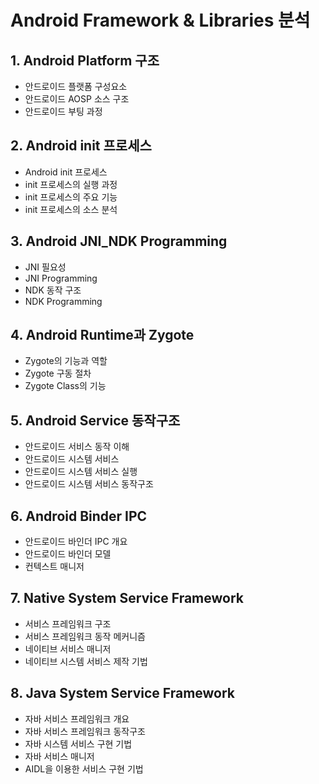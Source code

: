 # Android Framework & Libraries 분석
## 1. Android Platform 구조
* 안드로이드 플랫폼 구성요소
* 안드로이드 AOSP 소스 구조
* 안드로이드 부팅 과정
## 2. Android init 프로세스
* Android init 프로세스
* init 프로세스의 실행 과정
* init 프로세스의 주요 기능
* init 프로세스의 소스 분석
## 3. Android JNI_NDK Programming
* JNI 필요성
* JNI Programming
* NDK 동작 구조
* NDK Programming
## 4. Android Runtime과 Zygote
* Zygote의 기능과 역할
* Zygote 구동 절차
* Zygote Class의 기능
## 5. Android Service 동작구조
* 안드로이드 서비스 동작 이해
* 안드로이드 시스템 서비스
* 안드로이드 시스템 서비스 실행
* 안드로이드 시스템 서비스 동작구조
## 6. Android Binder IPC
* 안드로이드 바인더 IPC 개요
* 안드로이드 바인더 모델
* 컨텍스트 매니저
## 7. Native System Service Framework
* 서비스 프레임워크 구조
* 서비스 프레임워크 동작 메커니즘
* 네이티브 서비스 매니저
* 네이티브 시스템 서비스 제작 기법
## 8. Java System Service Framework
* 자바 서비스 프레임워크 개요
* 자바 서비스 프레임워크 동작구조
* 자바 시스템 서비스 구현 기법
* 자바 서비스 매니저
* AIDL을 이용한 서비스 구현 기법
